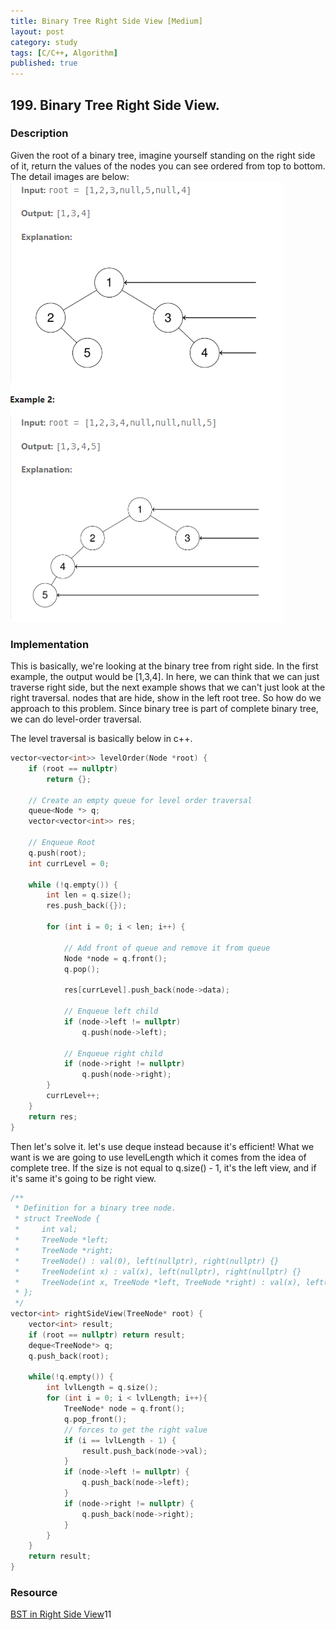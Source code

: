```yaml
---
title: Binary Tree Right Side View [Medium]
layout: post
category: study
tags: [C/C++, Algorithm]
published: true
---
```


## 199. Binary Tree Right Side View.

### Description 

Given the root of a binary tree, imagine yourself standing on the right side of it, return the values of the nodes you can see ordered from top to bottom. The detail images are below:
![199. BST in Right Side View](../../../assets/img/photo/3-14-2025/199.png)

### Implementation
This is basically, we're looking at the binary tree from right side. In the first example, the output would be [1,3,4]. In here, we can think that we can just traverse right side, but the next example shows that we can't just look at the right traversal. nodes that are hide, show in the left root tree. So how do we approach to this problem. Since binary tree is part of complete binary tree, we can do level-order traversal. 

The level traversal is basically below in c++.
```cpp
vector<vector<int>> levelOrder(Node *root) {
    if (root == nullptr)
        return {};

    // Create an empty queue for level order traversal
    queue<Node *> q;
    vector<vector<int>> res;

    // Enqueue Root
    q.push(root);
    int currLevel = 0;

    while (!q.empty()) {
        int len = q.size();
        res.push_back({});

        for (int i = 0; i < len; i++) {

            // Add front of queue and remove it from queue
            Node *node = q.front();
            q.pop();

            res[currLevel].push_back(node->data);

            // Enqueue left child
            if (node->left != nullptr)
                q.push(node->left);

            // Enqueue right child
            if (node->right != nullptr)
                q.push(node->right);
        }
        currLevel++;
    }
    return res;
}
```

Then let's solve it. let's use deque instead because it's efficient! What we want is we are going to use levelLength which it comes from the idea of complete tree. If the size is not equal to q.size() - 1, it's the left view, and if it's same it's going to be right view. 

```cpp
/**
 * Definition for a binary tree node.
 * struct TreeNode {
 *     int val;
 *     TreeNode *left;
 *     TreeNode *right;
 *     TreeNode() : val(0), left(nullptr), right(nullptr) {}
 *     TreeNode(int x) : val(x), left(nullptr), right(nullptr) {}
 *     TreeNode(int x, TreeNode *left, TreeNode *right) : val(x), left(left), right(right) {}
 * };
 */
vector<int> rightSideView(TreeNode* root) {
    vector<int> result;
    if (root == nullptr) return result;
    deque<TreeNode*> q;
    q.push_back(root);
    
    while(!q.empty()) {
        int lvlLength = q.size();
        for (int i = 0; i < lvlLength; i++){
            TreeNode* node = q.front();
            q.pop_front();
            // forces to get the right value 
            if (i == lvlLength - 1) {
                result.push_back(node->val);
            } 
            if (node->left != nullptr) {
                q.push_back(node->left);
            }
            if (node->right != nullptr) {
                q.push_back(node->right);
            }
        }
    }
    return result;
}
```

### Resource 
[BST in Right Side View](https://leetcode.com/problems/binary-tree-right-side-view/description/)11